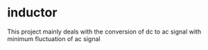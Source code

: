 # inductor
This project mainly deals with the conversion of dc to ac signal with minimum fluctuation of ac signal
